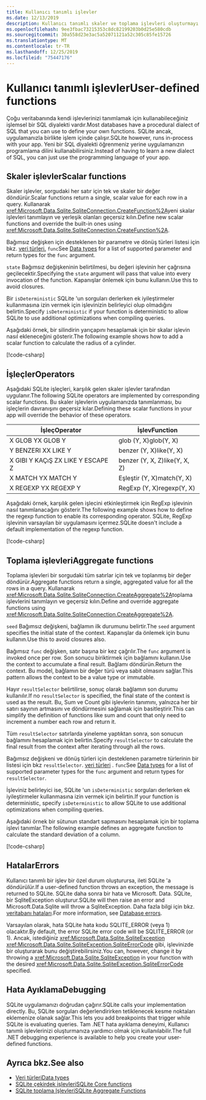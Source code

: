 ```yaml
---
title: Kullanıcı tanımlı işlevler
ms.date: 12/13/2019
description: Kullanıcı tanımlı skaler ve toplama işlevleri oluşturmayı öğrenin.
ms.openlocfilehash: 9ee3fbac73215353c8dc82199203b0d25e580cdb
ms.sourcegitcommit: 30a558d23e3ac5a52071121a52c305c85fe15726
ms.translationtype: MT
ms.contentlocale: tr-TR
ms.lasthandoff: 12/25/2019
ms.locfileid: "75447176"
---
```

# <a name="user-defined-functions"></a><span data-ttu-id="64337-103">Kullanıcı tanımlı işlevler</span><span class="sxs-lookup"><span data-stu-id="64337-103">User-defined functions</span></span>

<span data-ttu-id="64337-104">Çoğu veritabanında kendi işlevlerinizi tanımlamak için kullanabileceğiniz işlemsel bir SQL diyalekti vardır.</span><span class="sxs-lookup"><span data-stu-id="64337-104">Most databases have a procedural dialect of SQL that you can use to define your own functions.</span></span> <span data-ttu-id="64337-105">SQLite ancak, uygulamanızla birlikte işlem içinde çalışır.</span><span class="sxs-lookup"><span data-stu-id="64337-105">SQLite however, runs in-process with your app.</span></span> <span data-ttu-id="64337-106">Yeni bir SQL diyalekti öğrenmeniz yerine uygulamanızın programlama dilini kullanabilirsiniz.</span><span class="sxs-lookup"><span data-stu-id="64337-106">Instead of having to learn a new dialect of SQL, you can just use the programming language of your app.</span></span>

## <a name="scalar-functions"></a><span data-ttu-id="64337-107">Skaler işlevler</span><span class="sxs-lookup"><span data-stu-id="64337-107">Scalar functions</span></span>

<span data-ttu-id="64337-108">Skaler işlevler, sorgudaki her satır için tek ve skaler bir değer döndürür.</span><span class="sxs-lookup"><span data-stu-id="64337-108">Scalar functions return a single, scalar value for each row in a query.</span></span> <span data-ttu-id="64337-109">Kullanarak <xref:Microsoft.Data.Sqlite.SqliteConnection.CreateFunction%2A>yeni skalar işlevleri tanımlayın ve yerleşik olanları geçersiz kılın.</span><span class="sxs-lookup"><span data-stu-id="64337-109">Define new scalar functions and override the built-in ones using <xref:Microsoft.Data.Sqlite.SqliteConnection.CreateFunction%2A>.</span></span>

<span data-ttu-id="64337-110">Bağımsız değişken için desteklenen bir parametre ve dönüş türleri listesi için bkz. [veri türleri.](types.md) `func`</span><span class="sxs-lookup"><span data-stu-id="64337-110">See [Data types](types.md) for a list of supported parameter and return types for the `func` argument.</span></span>

<span data-ttu-id="64337-111">`state` Bağımsız değişkeninin belirtilmesi, bu değeri işlevinin her çağrısına geçilecektir.</span><span class="sxs-lookup"><span data-stu-id="64337-111">Specifying the `state` argument will pass that value into every invocation of the function.</span></span> <span data-ttu-id="64337-112">Kapanışlar önlemek için bunu kullanın.</span><span class="sxs-lookup"><span data-stu-id="64337-112">Use this to avoid closures.</span></span>

<span data-ttu-id="64337-113">Bir `isDeterministic` SQLite 'un sorguları derlerken ek iyileştirmeler kullanmasına izin vermek için işlevinizin belirleyici olup olmadığını belirtin.</span><span class="sxs-lookup"><span data-stu-id="64337-113">Specify `isDeterministic` if your function is deterministic to allow SQLite to use additional optimizations when compiling queries.</span></span>

<span data-ttu-id="64337-114">Aşağıdaki örnek, bir silindirin yarıçapını hesaplamak için bir skalar işlevin nasıl ekleneceğini gösterir.</span><span class="sxs-lookup"><span data-stu-id="64337-114">The following example shows how to add a scalar function to calculate the radius of a cylinder.</span></span>

[!code-csharp[](../../../../samples/snippets/standard/data/sqlite/ScalarFunctionSample/Program.cs?name=snippet_CreateFunction)]

## <a name="operators"></a><span data-ttu-id="64337-115">İşleçler</span><span class="sxs-lookup"><span data-stu-id="64337-115">Operators</span></span>

<span data-ttu-id="64337-116">Aşağıdaki SQLite işleçleri, karşılık gelen skaler işlevler tarafından uygulanır.</span><span class="sxs-lookup"><span data-stu-id="64337-116">The following SQLite operators are implemented by corresponding scalar functions.</span></span> <span data-ttu-id="64337-117">Bu skaler işlevlerin uygulamanızda tanımlanması, bu işleçlerin davranışını geçersiz kılar.</span><span class="sxs-lookup"><span data-stu-id="64337-117">Defining these scalar functions in your app will override the behavior of these operators.</span></span>

| <span data-ttu-id="64337-118">İşleç</span><span class="sxs-lookup"><span data-stu-id="64337-118">Operator</span></span>          | <span data-ttu-id="64337-119">İşlev</span><span class="sxs-lookup"><span data-stu-id="64337-119">Function</span></span>      |
| ----------------- | ------------- |
| <span data-ttu-id="64337-120">X GLOB Y</span><span class="sxs-lookup"><span data-stu-id="64337-120">X GLOB Y</span></span>          | <span data-ttu-id="64337-121">glob (Y, X)</span><span class="sxs-lookup"><span data-stu-id="64337-121">glob(Y, X)</span></span>    |
| <span data-ttu-id="64337-122">Y BENZERI X</span><span class="sxs-lookup"><span data-stu-id="64337-122">X LIKE Y</span></span>          | <span data-ttu-id="64337-123">benzer (Y, X)</span><span class="sxs-lookup"><span data-stu-id="64337-123">like(Y, X)</span></span>    |
| <span data-ttu-id="64337-124">X GIBI Y KAÇıŞ Z</span><span class="sxs-lookup"><span data-stu-id="64337-124">X LIKE Y ESCAPE Z</span></span> | <span data-ttu-id="64337-125">benzer (Y, X, Z)</span><span class="sxs-lookup"><span data-stu-id="64337-125">like(Y, X, Z)</span></span> |
| <span data-ttu-id="64337-126">X MATCH Y</span><span class="sxs-lookup"><span data-stu-id="64337-126">X MATCH Y</span></span>         | <span data-ttu-id="64337-127">Eşleştir (Y, X)</span><span class="sxs-lookup"><span data-stu-id="64337-127">match(Y, X)</span></span>   |
| <span data-ttu-id="64337-128">X REGEXP Y</span><span class="sxs-lookup"><span data-stu-id="64337-128">X REGEXP Y</span></span>        | <span data-ttu-id="64337-129">RegExp (Y, X)</span><span class="sxs-lookup"><span data-stu-id="64337-129">regexp(Y, X)</span></span>  |

<span data-ttu-id="64337-130">Aşağıdaki örnek, karşılık gelen işlecini etkinleştirmek için RegExp işlevinin nasıl tanımlanacağını gösterir.</span><span class="sxs-lookup"><span data-stu-id="64337-130">The following example shows how to define the regexp function to enable its corresponding operator.</span></span> <span data-ttu-id="64337-131">SQLite, RegExp işlevinin varsayılan bir uygulamasını içermez.</span><span class="sxs-lookup"><span data-stu-id="64337-131">SQLite doesn't include a default implementation of the regexp function.</span></span>

[!code-csharp[](../../../../samples/snippets/standard/data/sqlite/RegularExpressionSample/Program.cs?name=snippet_Regex)]

## <a name="aggregate-functions"></a><span data-ttu-id="64337-132">Toplama işlevleri</span><span class="sxs-lookup"><span data-stu-id="64337-132">Aggregate functions</span></span>

<span data-ttu-id="64337-133">Toplama işlevleri bir sorgudaki tüm satırlar için tek ve toplanmış bir değer döndürür.</span><span class="sxs-lookup"><span data-stu-id="64337-133">Aggregate functions return a single, aggregated value for all the rows in a query.</span></span> <span data-ttu-id="64337-134">Kullanarak <xref:Microsoft.Data.Sqlite.SqliteConnection.CreateAggregate%2A>toplama işlevlerini tanımlayın ve geçersiz kılın.</span><span class="sxs-lookup"><span data-stu-id="64337-134">Define and override aggregate functions using <xref:Microsoft.Data.Sqlite.SqliteConnection.CreateAggregate%2A>.</span></span>

<span data-ttu-id="64337-135">`seed` Bağımsız değişkeni, bağlamın ilk durumunu belirtir.</span><span class="sxs-lookup"><span data-stu-id="64337-135">The `seed` argument specifies the initial state of the context.</span></span> <span data-ttu-id="64337-136">Kapanışlar da önlemek için bunu kullanın.</span><span class="sxs-lookup"><span data-stu-id="64337-136">Use this to avoid closures also.</span></span>

<span data-ttu-id="64337-137">Bağımsız `func` değişken, satır başına bir kez çağrılır.</span><span class="sxs-lookup"><span data-stu-id="64337-137">The `func` argument is invoked once per row.</span></span> <span data-ttu-id="64337-138">Son sonucu biriktirmek için bağlamını kullanın.</span><span class="sxs-lookup"><span data-stu-id="64337-138">Use the context to accumulate a final result.</span></span> <span data-ttu-id="64337-139">Bağlamı döndürün.</span><span class="sxs-lookup"><span data-stu-id="64337-139">Return the context.</span></span> <span data-ttu-id="64337-140">Bu model, bağlamın bir değer türü veya sabit olmasını sağlar.</span><span class="sxs-lookup"><span data-stu-id="64337-140">This pattern allows the context to be a value type or immutable.</span></span>

<span data-ttu-id="64337-141">Hayır `resultSelector` belirtilirse, sonuç olarak bağlamın son durumu kullanılır.</span><span class="sxs-lookup"><span data-stu-id="64337-141">If no `resultSelector` is specified, the final state of the context is used as the result.</span></span> <span data-ttu-id="64337-142">Bu, Sum ve Count gibi işlevlerin tanımını, yalnızca her bir satırı sayının artmasını ve döndürmesini sağlamak için basitleştirir.</span><span class="sxs-lookup"><span data-stu-id="64337-142">This can simplify the definition of functions like sum and count that only need to increment a number each row and return it.</span></span>

<span data-ttu-id="64337-143">Tüm `resultSelector` satırlarda yineleme yaptıktan sonra, son sonucun bağlamını hesaplamak için belirtin.</span><span class="sxs-lookup"><span data-stu-id="64337-143">Specify `resultSelector` to calculate the final result from the context after iterating through all the rows.</span></span>

<span data-ttu-id="64337-144">Bağımsız değişkeni ve dönüş türleri için desteklenen parametre türlerinin bir listesi için bkz `resultSelector`. [veri türleri](types.md) . `func`</span><span class="sxs-lookup"><span data-stu-id="64337-144">See [Data types](types.md) for a list of supported parameter types for the `func` argument and return types for `resultSelector`.</span></span>

<span data-ttu-id="64337-145">İşleviniz belirleyici ise, SQLite 'un `isDeterministic` sorguları derlerken ek iyileştirmeler kullanmasına izin vermek için belirtin.</span><span class="sxs-lookup"><span data-stu-id="64337-145">If your function is deterministic, specify `isDeterministic` to allow SQLite to use additional optimizations when compiling queries.</span></span>

<span data-ttu-id="64337-146">Aşağıdaki örnek bir sütunun standart sapmasını hesaplamak için bir toplama işlevi tanımlar.</span><span class="sxs-lookup"><span data-stu-id="64337-146">The following example defines an aggregate function to calculate the standard deviation of a column.</span></span>

[!code-csharp[](../../../../samples/snippets/standard/data/sqlite/AggregateFunctionSample/Program.cs?name=snippet_CreateAggregate)]

## <a name="errors"></a><span data-ttu-id="64337-147">Hatalar</span><span class="sxs-lookup"><span data-stu-id="64337-147">Errors</span></span>

<span data-ttu-id="64337-148">Kullanıcı tanımlı bir işlev bir özel durum oluşturursa, ileti SQLite 'a döndürülür.</span><span class="sxs-lookup"><span data-stu-id="64337-148">If a user-defined function throws an exception, the message is returned to SQLite.</span></span> <span data-ttu-id="64337-149">SQLite daha sonra bir hata ve Microsoft. Data. SQLite, bir SqliteException oluşturur.</span><span class="sxs-lookup"><span data-stu-id="64337-149">SQLite will then raise an error and Microsoft.Data.Sqlite will throw a SqliteException.</span></span> <span data-ttu-id="64337-150">Daha fazla bilgi için bkz. [veritabanı hataları](database-errors.md).</span><span class="sxs-lookup"><span data-stu-id="64337-150">For more information, see [Database errors](database-errors.md).</span></span>

<span data-ttu-id="64337-151">Varsayılan olarak, hata SQLite hata kodu SQLITE_ERROR (veya 1) olacaktır.</span><span class="sxs-lookup"><span data-stu-id="64337-151">By default, the error SQLite error code will be SQLITE_ERROR (or 1).</span></span> <span data-ttu-id="64337-152">Ancak, istediğiniz <xref:Microsoft.Data.Sqlite.SqliteException> <xref:Microsoft.Data.Sqlite.SqliteException.SqliteErrorCode> gibi, işlevinizde bir oluşturarak bunu değiştirebilirsiniz.</span><span class="sxs-lookup"><span data-stu-id="64337-152">You can, however, change it by throwing a <xref:Microsoft.Data.Sqlite.SqliteException> in your function with the desired <xref:Microsoft.Data.Sqlite.SqliteException.SqliteErrorCode> specified.</span></span>

## <a name="debugging"></a><span data-ttu-id="64337-153">Hata Ayıklama</span><span class="sxs-lookup"><span data-stu-id="64337-153">Debugging</span></span>

<span data-ttu-id="64337-154">SQLite uygulamanızı doğrudan çağırır.</span><span class="sxs-lookup"><span data-stu-id="64337-154">SQLite calls your implementation directly.</span></span> <span data-ttu-id="64337-155">Bu, SQLite sorguları değerlendirirken tetiklenecek kesme noktaları eklemenize olanak sağlar.</span><span class="sxs-lookup"><span data-stu-id="64337-155">This lets you add breakpoints that trigger while SQLite is evaluating queries.</span></span> <span data-ttu-id="64337-156">Tam .NET hata ayıklama deneyimi, Kullanıcı tanımlı işlevlerinizi oluşturmanıza yardımcı olmak için kullanılabilir.</span><span class="sxs-lookup"><span data-stu-id="64337-156">The full .NET debugging experience is available to help you create your user-defined functions.</span></span>

## <a name="see-also"></a><span data-ttu-id="64337-157">Ayrıca bkz.</span><span class="sxs-lookup"><span data-stu-id="64337-157">See also</span></span>

* [<span data-ttu-id="64337-158">Veri türleri</span><span class="sxs-lookup"><span data-stu-id="64337-158">Data types</span></span>](types.md)
* [<span data-ttu-id="64337-159">SQLite çekirdek işlevleri</span><span class="sxs-lookup"><span data-stu-id="64337-159">SQLite Core functions</span></span>](https://www.sqlite.org/lang_corefunc.html)
* [<span data-ttu-id="64337-160">SQLite toplama Işlevleri</span><span class="sxs-lookup"><span data-stu-id="64337-160">SQLite Aggregate Functions</span></span>](https://www.sqlite.org/lang_aggfunc.html)

